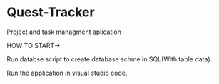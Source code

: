# Quest-Tracker
Project and task managment aplication

HOW TO START->

Run databse script to create database schme in SQL(With table data).

Run the application in visual studio code.
